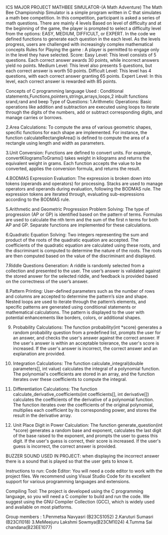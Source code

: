 ICS MAJOR PROJECT
MATHBEE SIMULATOR-(A Math Adventure)
The Math Bee Championship Simulator is a simple program written in C that simulates a math bee 
competition. In this competition, participant is  asked a series of math questions.
There are mainly 4 levels Based on level of difficulty  and at the beginning of the game, the player
is prompted to select a difficulty level from the options: EASY, MEDIUM, DIFFICULT, or EXPERT.
In the code we defined  functions to generate each question in the each level. As the levels
progress, users are challenged with increasingly complex mathematical concepts
Rules for Playing the game :
A player is permitted to engage only in the level they have selected.
Score:
Easy Level: This level consists of 5 questions. Each correct answer awards 30 points, while incorrect answers yield no points.
Medium Level: This level also presents 5 questions, but each correct answer is worth 50 points.
Difficult Level: This level has 4 questions, with each correct answer granting 65 points.
Expert Level: In this level, each correct answer is rewarded with 85 points.

Concepts of C programming language  Used :
Conditional statements,Functions,pointers,strings,arrays,loops,2 inbuilt functions srand,rand and beep
Type of Questions:
1.Arithmetic Operations: Basic operations like addition and subtraction are executed using loops to
iterate through the digits of the numbers, add or subtract corresponding digits, and manage carries 
or borrows.

2.Area Calculations: To compute the area of various geometric shapes, specific functions for each
shape are implemented. For instance, the function calculateRectangleArea() is defined to compute the
area of a rectangle using length and width as parameters.

3.Unit Conversion: Functions are defined to convert units. For example, convertKilogramsToGrams()
takes weight in kilograms and returns the equivalent weight in grams. Each function accepts the value 
to be converted, applies the conversion formula, and returns the result.

4.BODMAS Expression Evaluation: The expression is broken down into tokens (operands and operators) 
for processing. Stacks are used to manage operators and operands during evaluation, following the
BODMAS rule. The expression tokens are iterated through, evaluating sub-expressions according to the
BODMAS rule.

5.Arithmetic and Geometric Progression Problem Solving: The type of progression (AP or GP) is
identified based on the pattern of terms. Formulas are used to calculate the nth term and the sum of
the first n terms for both AP and GP. Separate functions are implemented for these calculations.

6.Quadratic Equation Solving: Two integers representing the sum and product of the roots of the
quadratic equation are accepted. The coefficients of the quadratic equation are calculated using 
these roots, and the discriminant is computed to determine the nature of the roots. The roots are
then computed based on the value of the discriminant and displayed.

7.Riddle Questions Generation: A riddle is randomly selected from a collection and presented to the
user. The user’s answer is validated against the stored answer for the selected riddle, and feedback
is provided based on the correctness of the user’s answer.

8.Pattern Printing: User-defined parameters such as the number of rows and columns are accepted to
determine the pattern’s size and shape. Nested loops are used to iterate through the pattern’s
elements, and specific patterns are generated using conditional statements or mathematical
calculations. The pattern is displayed to the user with potential enhancements like borders, colors,
or additional shapes.

9. Probability Calculations: The function probability(int *score) generates a random probability
question from a predefined list, prompts the user for an answer, and checks the user's answer against
 the correct answer. If the user's answer is within an acceptable tolerance, the user's score is
 increased. If the user's answer is incorrect, the correct answer and an explanation are provided.

10. Integration Calculations: The function calculate_integral(double parameters[], int value)
calculates the integral of a polynomial function. The polynomial's coefficients are stored in an
  array, and the function iterates over these coefficients to compute the integral.

11. Differentiation Calculations: The function calculate_derivative_coefficients(int coefficients[],
 int derivative[]) calculates the coefficients of the derivative of a polynomial function. The
function iterates over the coefficients of the original polynomial, multiplies each coefficient by
 its corresponding power, and stores the result in the derivative array.

12. Unit Place Digit in Power Calculation: The function generate_question(int *score) generates a
 random base and exponent, calculates the last digit of the base raised to the exponent, and prompts
the user to guess this digit. If the user's guess is correct, their score is increased. If the user's
 guess is incorrect, the correct answer is provided.

BUZZER SOUND USED IN PROJECT: when displaying the incorrect answer there is a sound that is played so that the user gets to know it. 

Instructions to run:
Code Editor: You will need a code editor to work with the project files. We recommend using Visual Studio Code for its excellent support for various programming languages and extensions.

Compiling Tool: The project is developed using the C programming language, so you will need a C compiler to build and run the code. We suggest using the GNU Compiler Collection (GCC), which is widely used and available on most platforms.

Group members :
1.Penmetsa Navyasri (B23CS1052)
2.Karuturi Sumasri (B23CI1018)
3.MeMeejuru Lakshmi Sowmya(B23CM1024)
4.Tumma Sai chandana(B23EE1077)
